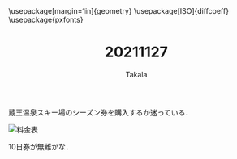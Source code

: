 ﻿---
title: 20211127
yesterday: 20211126
tomorrow: 20211128
days: 701
author: Takala
header-includes:
  - \usepackage[margin=1in]{geometry}
  - \usepackage[ISO]{diffcoeff}
  - \usepackage{pxfonts}
---



蔵王温泉スキー場のシーズン券を購入するか迷っている．


![料金表](http://www.zao-ski.or.jp/wp-content/uploads/2021/11/43ea78ba97bda8af69ca9beea9d3dde5-scaled.jpg)



10日券が無難かな．

